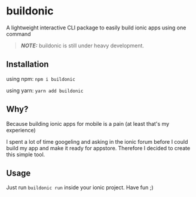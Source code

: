 # buildonic

A lightweight interactive CLI package to easily build ionic apps using one command

> **_NOTE:_**  buildonic is still under heavy development.

## Installation

using npm: `npm i buildonic`

using yarn: `yarn add buildonic`

## Why?

Because building ionic apps for mobile is a pain (at least that's my experience)

I spent a lot of time googeling and asking in the ionic forum before I could build my app and make it ready for appstore. Therefore I decided to create this simple tool.


## Usage

Just run `buildonic run` inside your ionic project. Have fun ;)
